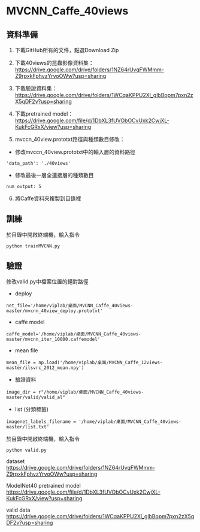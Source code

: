 # MVCNN_Caffe_40views 

## 資料準備
1. 下載GitHub所有的文件，點選Download Zip

2. 下載40views的昆蟲影像資料集：  
https://drive.google.com/drive/folders/1NZ64rUvqFWMmm-Z9rpxkFphvzYrvoOWw?usp=sharing

3. 下載驗證資料集：     
https://drive.google.com/drive/folders/1WCqaKPPU2Xl_glbBopm7pxn2zX5qDF2v?usp=sharing

4. 下載pretrained model：    
https://drive.google.com/file/d/1DbXL3fUVObOCvUxk2CwjXL-KukFcGRxX/view?usp=sharing

5. mvccn_40view.prototxt路徑與種類數目修改：  
- 修改mvccn_40view.prototxt中的輸入層的資料路徑  
```
'data_path': './40views'  
```

- 修改最後一層全連接層的種類數目  
```
num_output: 5  
```
6. 將Caffe資料夾複製到目錄裡

## 訓練
於目錄中開啟終端機，輸入指令     
```
python trainMVCNN.py
```

## 驗證
修改valid.py中檔案位置的絕對路徑 

- deploy  
```
net_file='/home/viplab/桌面/MVCNN_Caffe_40views-master/mvcnn_40view_deploy.prototxt'
```

- caffe model  
```
caffe_model='/home/viplab/桌面/MVCNN_Caffe_40views-master/mvcnn_iter_10000.caffemodel'
```

- mean file  
```
mean_file = np.load('/home/viplab/桌面/MVCNN_Caffe_12views-master/ilsvrc_2012_mean.npy')
```

- 驗證資料  
```
image_dir = r"/home/viplab/桌面/MVCNN_Caffe_40views-master/valid/valid_al" 
```
- list (分類標籤)  
```
imagenet_labels_filename = '/home/viplab/桌面/MVCNN_Caffe_40views-master/list.txt' 
```

於目錄中開啟終端機，輸入指令  
```
python valid.py
```


dataset  
https://drive.google.com/drive/folders/1NZ64rUvqFWMmm-Z9rpxkFphvzYrvoOWw?usp=sharing  

ModelNet40 pretrained model  
https://drive.google.com/file/d/1DbXL3fUVObOCvUxk2CwjXL-KukFcGRxX/view?usp=sharing

valid data  
https://drive.google.com/drive/folders/1WCqaKPPU2Xl_glbBopm7pxn2zX5qDF2v?usp=sharing
